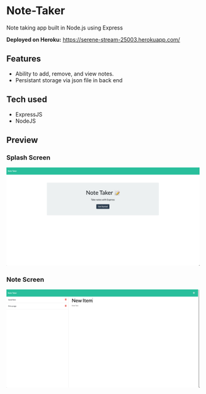 # Note-Taker

Note taking app built in Node.js using Express

<b>Deployed on Heroku:</b> https://serene-stream-25003.herokuapp.com/

## Features

- Ability to add, remove, and view notes.
- Persistant storage via json file in back end

## Tech used

- ExpressJS
- NodeJS

## Preview

### Splash Screen

![SplashPreview](./repo_resources/splash_preview.png)

### Note Screen

![NotesPreview](./repo_resources/notes.png)
